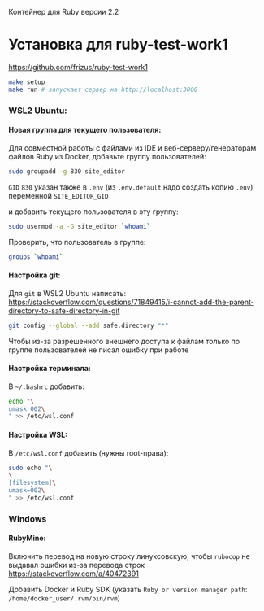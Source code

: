 Контейнер для Ruby версии 2.2

# Установка для ruby-test-work1

https://github.com/frizus/ruby-test-work1

```sh
make setup
make run # запускает сервер на http://localhost:3000
```

### WSL2 Ubuntu:

#### Новая группа для текущего пользователя:

Для совместной работы с файлами из IDE и веб-серверу/генераторам файлов Ruby из Docker, добавьте группу пользователей:
```bash
sudo groupadd -g 830 site_editor
```
`GID` `830` указан также в `.env` (из `.env.default` надо создать копию `.env`) переменной `SITE_EDITOR_GID`

и добавить текущего пользователя в эту группу:
```bash
sudo usermod -a -G site_editor `whoami`
```

Проверить, что пользователь в группе:
```bash
groups `whoami`
```

#### Настройка git:

Для `git` в WSL2 Ubuntu написать:
https://stackoverflow.com/questions/71849415/i-cannot-add-the-parent-directory-to-safe-directory-in-git
```bash
git config --global --add safe.directory "*"
```
Чтобы из-за разрешенного внешнего доступа к файлам только по группе пользователей не писал ошибку при работе

#### Настройка терминала:
В `~/.bashrc` добавить:
```bash
echo "\
umask 002\
" >> /etc/wsl.conf
```

#### Настройка WSL:
В `/etc/wsl.conf` добавить (нужны root-права):
```bash
sudo echo "\
\
[filesystem]\
umask=002\
" >> /etc/wsl.conf
```

### Windows

#### RubyMine:

Включить перевод на новую строку линуксовскую, чтобы `rubocop` не выдавал ошибки из-за перевода строк
https://stackoverflow.com/a/40472391

Добавить Docker и Ruby SDK (указать `Ruby or version manager path`: `/home/docker_user/.rvm/bin/rvm`)